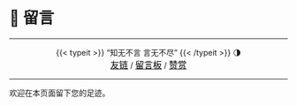 # 📰 留言


---

<center>
  {{< typeit >}}
  “知无不言 言无不尽”
  {{< /typeit >}}
  🌗<br>
  <a href="https://blog.ralvines.top/friend/"><font face="黑体" size=3 color="#000000">友链</font></a> / <a href="https://blog.ralvines.top/board/"><u><font face="黑体" size=3 color="#000000">留言板</u></font></a> / <a href="https://blog.ralvines.top/praise/"><font face="黑体" size=3 color="#000000">赞赏</font></a>
</center>

---


欢迎在本页面留下您的足迹。
